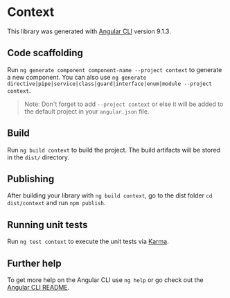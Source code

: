 # Context

This library was generated with [Angular CLI](https://github.com/angular/angular-cli) version 9.1.3.

## Code scaffolding

Run `ng generate component component-name --project context` to generate a new component. You can also use `ng generate directive|pipe|service|class|guard|interface|enum|module --project context`.
> Note: Don't forget to add `--project context` or else it will be added to the default project in your `angular.json` file. 

## Build

Run `ng build context` to build the project. The build artifacts will be stored in the `dist/` directory.

## Publishing

After building your library with `ng build context`, go to the dist folder `cd dist/context` and run `npm publish`.

## Running unit tests

Run `ng test context` to execute the unit tests via [Karma](https://karma-runner.github.io).

## Further help

To get more help on the Angular CLI use `ng help` or go check out the [Angular CLI README](https://github.com/angular/angular-cli/blob/master/README.md).
